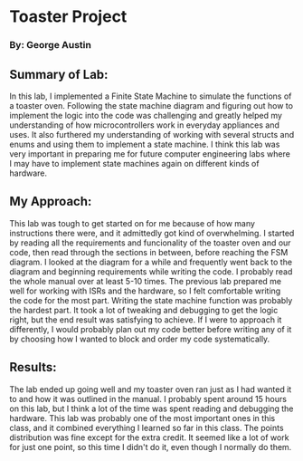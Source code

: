 # Toaster Project        

### By: George Austin   

## Summary of Lab:   
In this lab, I implemented a Finite State Machine to simulate the functions of a toaster oven. Following the state machine diagram and figuring out how to implement the logic into the code was challenging and greatly helped my understanding of how microcontrollers work in everyday appliances and uses. It also furthered my understanding of working with several structs and enums and using them to implement a state machine. I think this lab was very important in preparing me for future computer engineering labs where I may have to implement state machines again on different kinds of hardware.

## My Approach:   
This lab was tough to get started on for me because of how many instructions there were, and it admittedly got kind of overwhelming. I started by reading all the requirements and funcionality of the toaster oven and our code, then read through the sections in between, before reaching the FSM diagram. I looked at the diagram for a while and frequently went back to the diagram and beginning requirements while writing the code. I probably read the whole manual over at least 5-10 times. The previous lab prepared me well for working with ISRs and the hardware, so I felt comfortable writing the code for the most part. Writing the state machine function was probably the hardest part. It took a lot of tweaking and debugging to get the logic right, but the end result was satisfying to achieve. If I were to approach it differently, I would probably plan out my code better before writing any of it by choosing how I wanted to block and order my code systematically.

## Results:   
The lab ended up going well and my toaster oven ran just as I had wanted it to and how it was outlined in the manual. I probably spent around 15 hours on this lab, but I think a lot of the time was spent reading and debugging the hardware. This lab was probably one of the most important ones in this class, and it combined everything I learned so far in this class. The points distribution was fine except for the extra credit. It seemed like a lot of work for just one point, so this time I didn't do it, even though I normally do them. 
